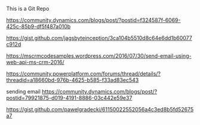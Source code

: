 
This is a Git Repo

https://community.dynamics.com/blogs/post/?postid=f324587f-6069-425c-85b9-df5f487a010b

https://gist.github.com/jagsbyteinception/3ca104b5510d8c64e6dd1b60077c912d

https://mscrmcodesamples.wordpress.com/2016/07/30/send-email-using-web-api-ms-crm-2016/

https://community.powerplatform.com/forums/thread/details/?threadid=a18660bd-976b-4625-b585-f33ad83ec543

sending email
https://community.dynamics.com/blogs/post/?postid=79921875-d019-4191-8886-03c442e59e37



https://gist.github.com/pawelgradecki/61150022552056a4c3ed8b5fd52675a7
